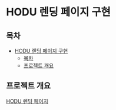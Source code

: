 # HODU 렌딩 페이지 구현

## 목차

- [HODU 렌딩 페이지 구현](#hodu-렌딩-페이지-구현)
  - [목차](#목차)
  - [프로젝트 개요](#프로젝트-개요)

## 프로젝트 개요

[HODU 렌딩 페이지](<https://www.figma.com/design/s9RCnA6dSi3QHHeMDFHKE6/EST-%EC%98%A4%EB%A5%B4%EB%AF%B8(BE)_HTML%2FCSS%2FJS?node-id=104924-12&node-type=CANVAS&t=qvRywYNLIXMWI4T2-0>)
